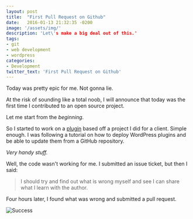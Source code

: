 ```yaml
---
layout: post
title:  "First Pull Request on Github"
date:   2016-01-13 21:32:35 -0200
image: '/assets/img/'
description: 'Let\'s make a big deal out of this.'
tags:
- git
- web development
- wordpress
categories:
- Development
twitter_text: 'First Pull Request on Github'
---
```


Today was pretty epic for me. Not gonna lie.

At the risk of sounding like a total noob, I will announce that today was the first time I contributed to an open source project.

Let me start from the _beginning_.

So I started to work on a [plugin](https://github.com/PochoLabs/WordPress-PochoMaps) based off a project I did for a client. Simple enough. I was following a tutorial on how to deploy WordPress plugins and be able to update them from a GitHub repository.

_Very handy stuff._

Well, the code wasn't working for me. I submitted an issue ticket, but then I said:

> I should try and find out what is wrong myself and see I can share what I learn with the author.

Four hours later, I found what was wrong and submitted a pull request.

![Success](http://s17.postimg.org/rgau8ft9b/3801654.jpg)
